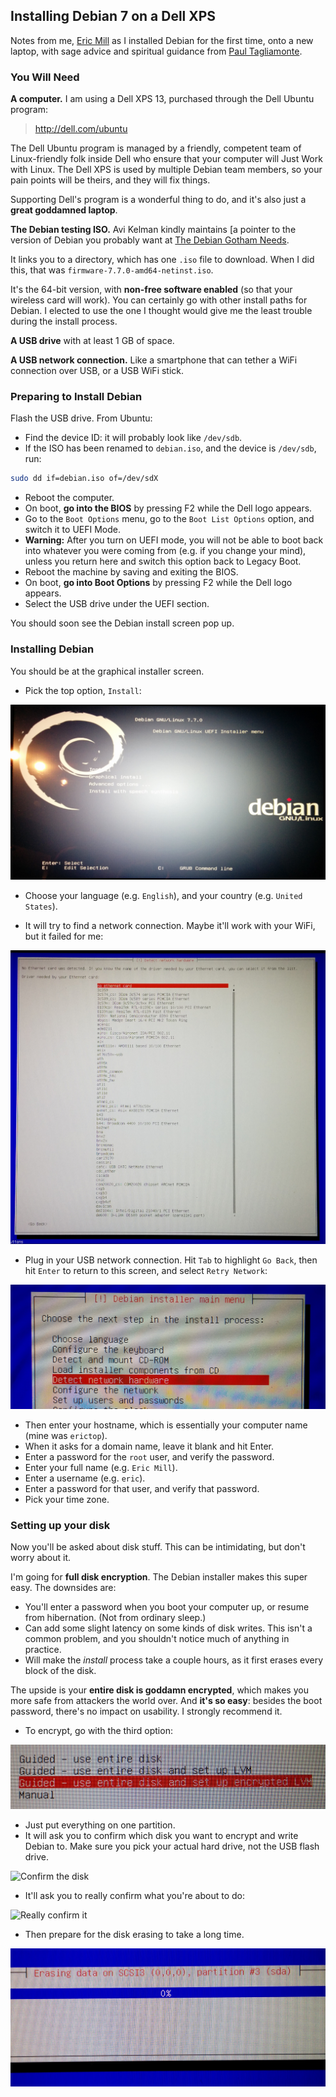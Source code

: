 ## Installing Debian 7 on a Dell XPS

Notes from me, [Eric Mill](https://twitter.com/konklone) as I installed Debian for the first time, onto a new laptop, with sage advice and spiritual guidance from [Paul Tagliamonte](https://twitter.com/paultag).

### You Will Need

**A computer.** I am using a Dell XPS 13, purchased through the Dell Ubuntu program:

> http://dell.com/ubuntu

The Dell Ubuntu program is managed by a friendly, competent team of Linux-friendly folk inside Dell who ensure that your computer will Just Work with Linux. The Dell XPS is used by multiple Debian team members, so your pain points will be theirs, and they will fix things.

Supporting Dell's program is a wonderful thing to do, and it's also just a **great goddamned laptop**.

**The Debian testing ISO.** Avi Kelman kindly maintains [a pointer to the version of Debian you probably want at [The Debian Gotham Needs](https://fiendish.github.io/The-Debian-Gotham-Needs/).

It links you to a directory, which has one `.iso` file to download. When I did this, that was `firmware-7.7.0-amd64-netinst.iso`.

It's the 64-bit version, with **non-free software enabled** (so that your wireless card will work). You can certainly go with other install paths for Debian. I elected to use the one I thought would give me the least trouble during the install process.

**A USB drive** with at least 1 GB of space.

**A USB network connection.** Like a smartphone that can tether a WiFi connection over USB, or a USB WiFi stick.


### Preparing to Install Debian

Flash the USB drive. From Ubuntu:

* Find the device ID: it will probably look like `/dev/sdb`.
* If the ISO has been renamed to `debian.iso`, and the device is `/dev/sdb`, run:

```bash
sudo dd if=debian.iso of=/dev/sdX
```

* Reboot the computer.
* On boot, **go into the BIOS** by pressing F2 while the Dell logo appears.
* Go to the `Boot Options` menu, go to the `Boot List Options` option, and switch it to UEFI Mode.
* **Warning:** After you turn on UEFI mode, you will not be able to boot back into whatever you were coming from (e.g. if you change your mind), unless you return here and switch this option back to Legacy Boot.
* Reboot the machine by saving and exiting the BIOS.
* On boot, **go into Boot Options** by pressing F2 while the Dell logo appears.
* Select the USB drive under the UEFI section.

You should soon see the Debian install screen pop up.

### Installing Debian

You should be at the graphical installer screen.

* Pick the top option, `Install`:

![Graphical installer](images/install/1-installer.jpg)

* Choose your language (e.g. `English`), and your country (e.g. `United States`).

* It will try to find a network connection. Maybe it'll work with your WiFi, but it failed for me:

![No network connection](images/install/2-no-network.jpg)

* Plug in your USB network connection. Hit `Tab` to highlight `Go Back`, then hit `Enter` to return to this screen, and select `Retry Network`:

![Menu to retry connection](images/install/3-retry-network.jpg)

* Then enter your hostname, which is essentially your computer name (mine was `erictop`).
* When it asks for a domain name, leave it blank and hit Enter.
* Enter a password for the `root` user, and verify the password.
* Enter your full name (e.g. `Eric Mill`).
* Enter a username (e.g. `eric`).
* Enter a password for that user, and verify that password.
* Pick your time zone.

### Setting up your disk

Now you'll be asked about disk stuff. This can be intimidating, but don't worry about it.

I'm going for **full disk encryption**. The Debian installer makes this super easy. The downsides are:

* You'll enter a password when you boot your computer up, or resume from hibernation. (Not from ordinary sleep.)
* Can add some slight latency on some kinds of disk writes. This isn't a common problem, and you shouldn't notice much of anything in practice.
* Will make the _install_ process take a couple hours, as it first erases every block of the disk.

The upside is your **entire disk is goddamn encrypted**, which makes you more safe from attackers the world over. And **it's so easy**: besides the boot password, there's no impact on usability. I strongly recommend it.

* To encrypt, go with the third option:

![Choose encryption](images/install/4-pick-encryption.jpg)

* Just put everything on one partition.
* It will ask you to confirm which disk you want to encrypt and write Debian to. Make sure you pick your actual hard drive, not the USB flash drive.

![Confirm the disk](images/install/5-confirm-the-disk.jpg)

* It'll ask you to really confirm what you're about to do:

![Really confirm it](images/install/6-really-confirm.jpg)

* Then prepare for the disk erasing to take a long time.

![Taking forever to erase the disk](images/install/7-taking-forever.jpg)

